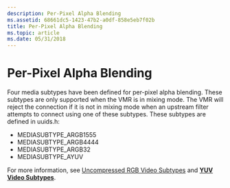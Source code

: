 ```yaml
---
description: Per-Pixel Alpha Blending
ms.assetid: 68661dc5-1423-47b2-a0df-858e5eb7f02b
title: Per-Pixel Alpha Blending
ms.topic: article
ms.date: 05/31/2018
---
```


# Per-Pixel Alpha Blending

Four media subtypes have been defined for per-pixel alpha blending. These subtypes are only supported when the VMR is in mixing mode. The VMR will reject the connection if it is not in mixing mode when an upstream filter attempts to connect using one of these subtypes. These subtypes are defined in uuids.h:

-   MEDIASUBTYPE\_ARGB1555
-   MEDIASUBTYPE\_ARGB4444
-   MEDIASUBTYPE\_ARGB32
-   MEDIASUBTYPE\_AYUV

For more information, see [Uncompressed RGB Video Subtypes](uncompressed-rgb-video-subtypes.md) and [**YUV Video Subtypes**](yuv-video-subtypes.md).

 

 



